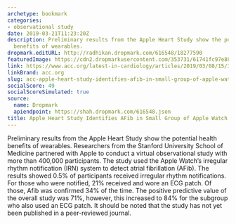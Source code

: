 ```yaml
---
archetype: bookmark
categories:
- observational study
date: 2019-03-21T11:23:20Z
description: Preliminary results from the Apple Heart Study show the potential health
  benefits of wearables.
dropmark.editURL: http://radhikan.dropmark.com/616548/18277590
featuredImage: https://cdn2.dropmarkusercontent.com/353731/61741fc97e88bd2cf961bd99ec0ecb8bb0b7947ebd1beb0aa63698c9ba014d30/thumbnail/ACC-Logo-Large.png?Expires=1557429812&Signature=hU97rBnKiU6saSEV4an8OUt427RG0Ab1ojNKNTCUL0Fm2gJctL4iloqosS~sIYan6IIFKFjyqwT-wi3mb45pJirf7NxfTpr9dnbLiIATYsNWJGdOTNTnfE2-ZKc0MyNlIjElpJlrH7Z0XhtFXgn0Maw3KBEKNvXWKnUHAYXiPJ68EA8R2L9C5CBFZ113~HxTTV5o0AFZoYPPVjVzpviePWgV~q4ETE-xpIu9yUcWykbCJLf3gkv3BNxU1W2E5O8jiNhwU4hjA18BAHytF-38btnqb9Qk2jDpRS884cZSIDrpHPlVnW13OpPhNxm~u4AefDc4IuSSg9dJNvIBuo9dbA__&Key-Pair-Id=APKAITQYWVEN757ZA4KQ
link: https://www.acc.org/latest-in-cardiology/articles/2019/03/08/15/32/sat-9am-apple-heart-study-acc-2019
linkBrand: acc.org
slug: acc-apple-heart-study-identifies-afib-in-small-group-of-apple-watch-wearers
socialScore: 49
socialScoreSimulated: true
source:
  name: Dropmark
  apiendpoint: https://shah.dropmark.com/616548.json
title: Apple Heart Study Identifies AFib in Small Group of Apple Watch Wearers
---
```

Preliminary results from the Apple Heart Study show the potential health benefits of wearables. Researchers from the Stanford University School of Medicine partnered with Apple to conduct a virtual observational study with more than 400,000 participants. The study used the Apple Watch’s irregular rhythm notification (IRN) system to detect atrial fibrillation (AFib). The results showed 0.5% of participants received irregular rhythm notifications. For those who were notified, 21% received and wore an ECG patch. Of those, Afib was confirmed 34% of the time. The positive predictive value of the overall study was 71%, however, this increased to 84% for the subgroup who also used an ECG patch. It should be noted that the study has not yet been published in a peer-reviewed journal. 